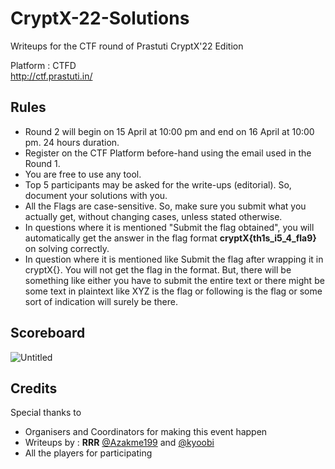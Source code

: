 # CryptX-22-Solutions
Writeups for the CTF round of Prastuti CryptX'22 Edition

Platform : CTFD \
http://ctf.prastuti.in/

## Rules

* Round 2 will begin on 15 April at 10:00 pm and end on 16 April at 10:00 pm. 24 hours duration.
* Register on the CTF Platform before-hand using the email used in the Round 1.
* You are free to use any tool.
* Top 5 participants may be asked for the write-ups (editorial). So, document your solutions with you.
* All the Flags are case-sensitive. So, make sure you submit what you actually get, without changing cases, unless stated otherwise.
* In questions where it is mentioned "Submit the flag obtained", you will automatically get the answer in the flag format **cryptX{th1s_i5_4_fla9}** on solving correctly.
* In question where it is mentioned like Submit the flag after wrapping it in cryptX{}. You will not get the flag in the format. But, there will be something like either you have to submit the entire text or there might be some text in plaintext like XYZ is the flag or following is the flag or some sort of indication will surely be there.

## Scoreboard

![Untitled](https://user-images.githubusercontent.com/86375359/164890214-5023cbbb-28bd-4032-a86e-80a7891033ce.png)


## Credits

Special thanks to
* Organisers and Coordinators for making this event happen
* Writeups by :  **RRR**  [@Azakme199](https://github.com/Azakme199) and [@kyoobi](https://github.com/kyoobi) 
* All the players for participating
